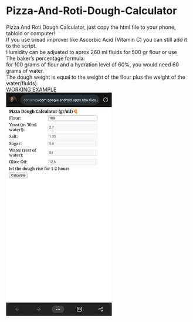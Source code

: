 # Pizza-And-Roti-Dough-Calculator
Pizza And Roti Dough Calculator, just copy the html file to your phone, tabloid or computer!<br/>
If you use bread improver like Ascorbic Acid (Vitamin C) you can still add it to the script.
<br/>
Humidity can be adjusted to aprox 260 ml fluids for 500 gr flour or use <br/>The baker’s percentage formula:<br/> 
for 100 grams of flour and a hydration level of 60%, you would need 60 grams of water. <br />
The dough weight is equal to the weight of the flour plus the weight of the water(fluids).<br/>
<a href="https://raycolt.github.io/Pizza-And-Roti-Dough-Calculator">WORKING EXAMPLE</a><br/>
<img src='https://github.com/RayColt/Pizza-And-Roti-Dough-Calculator/blob/main/image/pdc_.jpg'/>

